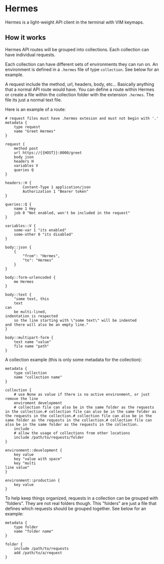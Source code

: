 # Hermes

Hermes is a light-weight API client in the terminal with VIM keymaps.

## How it works

Hermes API routes will be grouped into collections. Each collection can have individual requests.

Each collection can have different sets of environments they can run on. An environment is defined
in a `.hermes` file of type `collection`. See below for an example.

A request include the method, url, headers, body, etc... Basically anything that a normal API route would have.
You can define a route within Hermes or create a file within the collection folder with the extension `.hermes`. The file
its just a normal text file.

Here is an example of a route:

```
# request files must have .hermes extesion and must not begin with '.'
metadata {
    type request
    name "Greet Hermes"
}

request {
    method post
    url https://{{HOST}}:8000/greet
    body json
    headers H
    variables V
    queries Q
}

headers::H {
        Content-Type 1 application/json
        Authorization 1 "Bearer token"
}

queries::Q {
    name 1 Hey
    job 0 "Not enabled, won't be included in the request"
}

variables::V {
    some-var 1 "its enabled"
    some-other 0 "its disabled"
}

body::json {
    {
        "from": "Hermes",
        "to": "Hermes"
    }
}

body::form-urlencoded {
    me Hermes
}

body::text {
    "some text, this
    text
can
    be multi-lined,
indentation is respected
    so the line starting with \"some text\" will be indented
and there will also be an empty line."
}

body::multipart-form {
    text name "value"
    file name "path"
}
```

A collection example (this is only some metadata for the collection):

```
metadata {
    type collection
    name "collection name"
}

collection {
    # use None as value if there is no active environment, or just remove the line
    enviroment development
    # collection file can also be in the same folder as the requests in the collection.# collection file can also be in the same folder as the requests in the collection.# collection file can also be in the same folder as the requests in the collection.# collection file can also be in the same folder as the requests in the collection.
    include .
    # allow the usage of collections from other locations
    include /path/to/requests/folder
}

environment::development {
    key value
    key "value with space"
    key "multi
line value"
}

environment::production {
    key value
}
```

To help keep things organized, requests in a collection can be grouped with "folders".
They are not real folders though. This "folders" are just a file that defines which requests should
be grouped together. See below for an example:

```
metadata {
    type folder
    name "folder name"
}

folder {
    include /path/to/requests
    add /path/to/a/request
}
```
